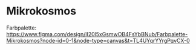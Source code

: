 # Mikrokosmos

Farbpalette: https://www.figma.com/design/lI20l5xGsmwOB4FsYbBNub/Farbpalette-Mikrokosmos?node-id=0-1&node-type=canvas&t=TL4UYqrYYrgPqvCX-0
